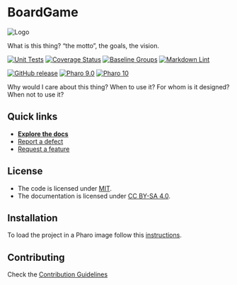 # BoardGame

![Logo](assets/logo.svg)

What is this thing? “the motto”, the goals, the vision.

[![Unit Tests](https://github.com/AgusSalvidio/BoardGame/actions/workflows/unit-tests.yml/badge.svg)](https://github.com/AgusSalvidio/BoardGame/actions/workflows/unit-tests.yml/badge.svg)
[![Coverage Status](https://codecov.io/github/AgusSalvidio/BoardGame/coverage.svg?branch=release-candidate)](https://codecov.io/gh/AgusSalvidio/BoardGame/branch/release-candidate)
[![Baseline Groups](https://github.com/AgusSalvidio/BoardGame/actions/workflows/loading-groups.yml/badge.svg)](https://github.com/AgusSalvidio/BoardGame/actions/workflows/loading-groups.yml)
[![Markdown Lint](https://github.com/AgusSalvidio/BoardGame/actions/workflows/markdown-lint.yml/badge.svg)](https://github.com/AgusSalvidio/BoardGame/actions/workflows/markdown-lint.yml)

[![GitHub release](https://img.shields.io/github/release/AgusSalvidio/BoardGame.svg)](https://github.com/AgusSalvidio/BoardGame/releases/latest)
[![Pharo 9.0](https://img.shields.io/badge/Pharo-9.0-informational)](https://pharo.org)
[![Pharo 10](https://img.shields.io/badge/Pharo-10-informational)](https://pharo.org)

Why would I care about this thing? When to use it? For whom is it designed?
When not to use it?

## Quick links

- [**Explore the docs**](docs/README.md)
- [Report a defect](https://github.com/AgusSalvidio/BoardGame/issues/new?labels=Type%3A+Defect)
- [Request a feature](https://github.com/AgusSalvidio/BoardGame/issues/new?labels=Type%3A+Feature)

## License

- The code is licensed under [MIT](LICENSE).
- The documentation is licensed under [CC BY-SA 4.0](http://creativecommons.org/licenses/by-sa/4.0/).

## Installation

To load the project in a Pharo image follow this [instructions](docs/how-to/how-to-load-in-pharo.md).

## Contributing

Check the [Contribution Guidelines](CONTRIBUTING.md)
